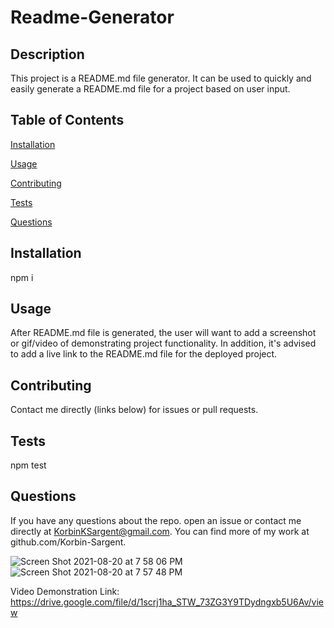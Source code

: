 # Readme-Generator



## Description
  This project is a README.md file generator. It can be used to quickly and easily generate a README.md file for a project based on user input.

## Table of Contents

[Installation](#installation)

[Usage](#usage)



[Contributing](#contributing)

[Tests](#tests)

[Questions](#questions)

## Installation
  npm i

## Usage
  After README.md file is generated, the user will want to add a screenshot or gif/video of demonstrating project functionality. In addition, it's advised to add a live link to the README.md file for the deployed project.



## Contributing
  Contact me directly (links below) for issues or pull requests.

## Tests
  npm test

## Questions
If you have any questions about the repo. open an issue or
contact me directly at KorbinKSargent@gmail.com. You can find more of my work at 
github.com/Korbin-Sargent.

![Screen Shot 2021-08-20 at 7 58 06 PM](https://user-images.githubusercontent.com/87394831/130307036-23660faa-a24b-4f8a-bedf-7a9f51cd9f0b.png)
![Screen Shot 2021-08-20 at 7 57 48 PM](https://user-images.githubusercontent.com/87394831/130307039-3ddefff7-c87e-4694-9926-339fa28258bb.png)


Video Demonstration Link: https://drive.google.com/file/d/1scrj1ha_STW_73ZG3Y9TDydngxb5U6Av/view
